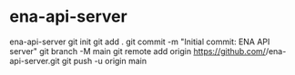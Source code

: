 # ena-api-server
ena-api-server
git init
git add .
git commit -m "Initial commit: ENA API server"
git branch -M main
git remote add origin https://github.com/<xiaoqiang1994-05>/ena-api-server.git
git push -u origin main
